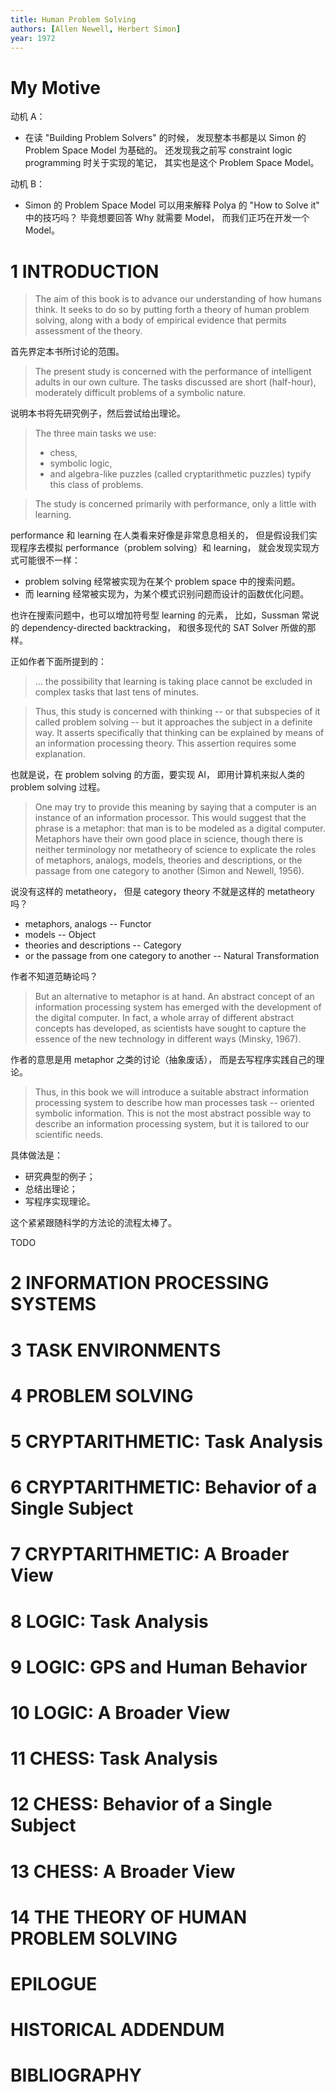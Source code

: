 ```yaml
---
title: Human Problem Solving
authors: [Allen Newell, Herbert Simon]
year: 1972
---
```


# My Motive

动机 A：

- 在读 "Building Problem Solvers" 的时候，
  发现整本书都是以 Simon 的 Problem Space Model 为基础的。
  还发现我之前写 constraint logic programming 时关于实现的笔记，
  其实也是这个 Problem Space Model。

动机 B：

- Simon 的 Problem Space Model 可以用来解释
  Polya 的 "How to Solve it" 中的技巧吗？
  毕竟想要回答 Why 就需要 Model，
  而我们正巧在开发一个 Model。

# 1 INTRODUCTION

> The aim of this book is to advance our understanding of how humans
> think. It seeks to do so by putting forth a theory of human problem
> solving, along with a body of empirical evidence that permits
> assessment of the theory.

首先界定本书所讨论的范围。

> The present study is concerned with the performance of intelligent
> adults in our own culture.  The tasks discussed are short
> (half-hour), moderately difficult problems of a symbolic nature.

说明本书将先研究例子，然后尝试给出理论。

> The three main tasks we use:
> - chess,
> - symbolic logic,
> - and algebra-like puzzles (called cryptarithmetic puzzles)
> typify this class of problems.

> The study is concerned primarily with performance,
> only a little with learning.

performance 和 learning 在人类看来好像是非常息息相关的，
但是假设我们实现程序去模拟 performance（problem solving）和 learning，
就会发现实现方式可能很不一样：

- problem solving 经常被实现为在某个 problem space 中的搜索问题。
- 而 learning 经常被实现为，为某个模式识别问题而设计的函数优化问题。

也许在搜索问题中，也可以增加符号型 learning 的元素，
比如，Sussman 常说的 dependency-directed backtracking，
和很多现代的 SAT Solver 所做的那样。

正如作者下面所提到的：

> ... the possibility that learning is taking place cannot be
> excluded in complex tasks that last tens of minutes.

> Thus, this study is concerned with thinking -- or that subspecies of
> it called problem solving -- but it approaches the subject in a
> definite way. It asserts specifically that thinking can be explained
> by means of an information processing theory. This assertion
> requires some explanation.

也就是说，在 problem solving 的方面，要实现 AI，
即用计算机来拟人类的 problem solving 过程。

> One may try to provide this meaning by saying that a computer is an
> instance of an information processor.  This would suggest that the
> phrase is a metaphor: that man is to be modeled as a digital
> computer.  Metaphors have their own good place in science, though
> there is neither terminology nor metatheory of science to explicate
> the roles of metaphors, analogs, models, theories and descriptions,
> or the passage from one category to another (Simon and Newell,
> 1956).

说没有这样的 metatheory，
但是 category theory 不就是这样的 metatheory 吗？

- metaphors, analogs -- Functor
- models -- Object
- theories and descriptions -- Category
- or the passage from one category to another -- Natural Transformation

作者不知道范畴论吗？

> But an alternative to metaphor is at hand. An abstract concept of an
> information processing system has emerged with the development of
> the digital computer.  In fact, a whole array of different abstract
> concepts has developed, as scientists have sought to capture the
> essence of the new technology in different ways (Minsky, 1967).

作者的意思是用 metaphor 之类的讨论（抽象废话），
而是去写程序实践自己的理论。

> Thus, in this book we will introduce a suitable abstract information
> processing system to describe how man processes task -- oriented
> symbolic information.  This is not the most abstract possible way to
> describe an information processing system, but it is tailored to our
> scientific needs.

具体做法是：

- 研究典型的例子；
- 总结出理论；
- 写程序实现理论。

这个紧紧跟随科学的方法论的流程太棒了。

TODO

# 2 INFORMATION PROCESSING SYSTEMS
# 3 TASK ENVIRONMENTS
# 4 PROBLEM SOLVING
# 5 CRYPTARITHMETIC: Task Analysis
# 6 CRYPTARITHMETIC: Behavior of a Single Subject
# 7 CRYPTARITHMETIC: A Broader View
# 8 LOGIC: Task Analysis
# 9 LOGIC: GPS and Human Behavior
# 10 LOGIC: A Broader View
# 11 CHESS: Task Analysis
# 12 CHESS: Behavior of a Single Subject
# 13 CHESS: A Broader View
# 14 THE THEORY OF HUMAN PROBLEM SOLVING
# EPILOGUE
# HISTORICAL ADDENDUM
# BIBLIOGRAPHY
